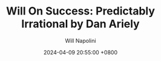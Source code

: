 ---
title: "Will On Success: Predictably Irrational by Dan Ariely"
author: Will Napolini
date: 2024-04-09 20:55:00 +0800
categories: [Mindset, Book-summaries]
tags:
  [
    predictably-irrational,
    dan-ariely,
    behavioral-economics,
    decision-making,
    psychology,
    consumer-behavior,
    pricing,
    marketing,
    decision-science,
    economics,
    human-decisions,
    irrationality,
    cognitive-biases,
    social-influences,
    price-perception,
    choice-architecture,
    consumer-psychology,
    influence-tactics,
    irrational-thinking,
    decision-making-strategies,
    marketing-psychology
  ]
image: https://pbs.twimg.com/media/GO140wdXgAAeS1X?format=jpg&name=large
alt: "Will On Success: Predictably Irrational by Dan Ariely"
fallback:
  - 
  # Replace with the URL of your backup image
  -
  # Replace with the URL of your backup image
---